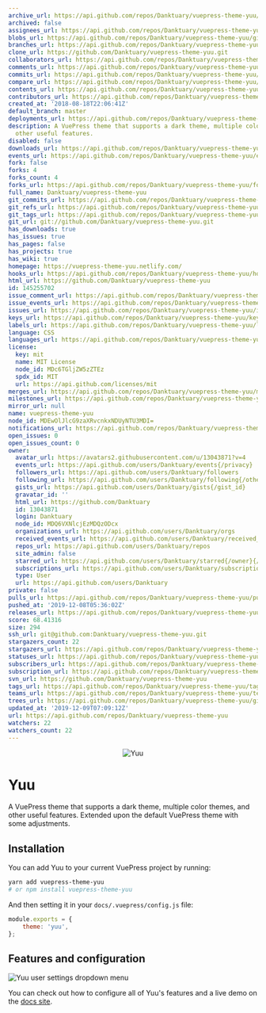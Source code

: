 ```yaml
---
archive_url: https://api.github.com/repos/Danktuary/vuepress-theme-yuu/{archive_format}{/ref}
archived: false
assignees_url: https://api.github.com/repos/Danktuary/vuepress-theme-yuu/assignees{/user}
blobs_url: https://api.github.com/repos/Danktuary/vuepress-theme-yuu/git/blobs{/sha}
branches_url: https://api.github.com/repos/Danktuary/vuepress-theme-yuu/branches{/branch}
clone_url: https://github.com/Danktuary/vuepress-theme-yuu.git
collaborators_url: https://api.github.com/repos/Danktuary/vuepress-theme-yuu/collaborators{/collaborator}
comments_url: https://api.github.com/repos/Danktuary/vuepress-theme-yuu/comments{/number}
commits_url: https://api.github.com/repos/Danktuary/vuepress-theme-yuu/commits{/sha}
compare_url: https://api.github.com/repos/Danktuary/vuepress-theme-yuu/compare/{base}...{head}
contents_url: https://api.github.com/repos/Danktuary/vuepress-theme-yuu/contents/{+path}
contributors_url: https://api.github.com/repos/Danktuary/vuepress-theme-yuu/contributors
created_at: '2018-08-18T22:06:41Z'
default_branch: master
deployments_url: https://api.github.com/repos/Danktuary/vuepress-theme-yuu/deployments
description: A VuePress theme that supports a dark theme, multiple color themes, and
  other useful features.
disabled: false
downloads_url: https://api.github.com/repos/Danktuary/vuepress-theme-yuu/downloads
events_url: https://api.github.com/repos/Danktuary/vuepress-theme-yuu/events
fork: false
forks: 4
forks_count: 4
forks_url: https://api.github.com/repos/Danktuary/vuepress-theme-yuu/forks
full_name: Danktuary/vuepress-theme-yuu
git_commits_url: https://api.github.com/repos/Danktuary/vuepress-theme-yuu/git/commits{/sha}
git_refs_url: https://api.github.com/repos/Danktuary/vuepress-theme-yuu/git/refs{/sha}
git_tags_url: https://api.github.com/repos/Danktuary/vuepress-theme-yuu/git/tags{/sha}
git_url: git://github.com/Danktuary/vuepress-theme-yuu.git
has_downloads: true
has_issues: true
has_pages: false
has_projects: true
has_wiki: true
homepage: https://vuepress-theme-yuu.netlify.com/
hooks_url: https://api.github.com/repos/Danktuary/vuepress-theme-yuu/hooks
html_url: https://github.com/Danktuary/vuepress-theme-yuu
id: 145255702
issue_comment_url: https://api.github.com/repos/Danktuary/vuepress-theme-yuu/issues/comments{/number}
issue_events_url: https://api.github.com/repos/Danktuary/vuepress-theme-yuu/issues/events{/number}
issues_url: https://api.github.com/repos/Danktuary/vuepress-theme-yuu/issues{/number}
keys_url: https://api.github.com/repos/Danktuary/vuepress-theme-yuu/keys{/key_id}
labels_url: https://api.github.com/repos/Danktuary/vuepress-theme-yuu/labels{/name}
language: CSS
languages_url: https://api.github.com/repos/Danktuary/vuepress-theme-yuu/languages
license:
  key: mit
  name: MIT License
  node_id: MDc6TGljZW5zZTEz
  spdx_id: MIT
  url: https://api.github.com/licenses/mit
merges_url: https://api.github.com/repos/Danktuary/vuepress-theme-yuu/merges
milestones_url: https://api.github.com/repos/Danktuary/vuepress-theme-yuu/milestones{/number}
mirror_url: null
name: vuepress-theme-yuu
node_id: MDEwOlJlcG9zaXRvcnkxNDUyNTU3MDI=
notifications_url: https://api.github.com/repos/Danktuary/vuepress-theme-yuu/notifications{?since,all,participating}
open_issues: 0
open_issues_count: 0
owner:
  avatar_url: https://avatars2.githubusercontent.com/u/13043871?v=4
  events_url: https://api.github.com/users/Danktuary/events{/privacy}
  followers_url: https://api.github.com/users/Danktuary/followers
  following_url: https://api.github.com/users/Danktuary/following{/other_user}
  gists_url: https://api.github.com/users/Danktuary/gists{/gist_id}
  gravatar_id: ''
  html_url: https://github.com/Danktuary
  id: 13043871
  login: Danktuary
  node_id: MDQ6VXNlcjEzMDQzODcx
  organizations_url: https://api.github.com/users/Danktuary/orgs
  received_events_url: https://api.github.com/users/Danktuary/received_events
  repos_url: https://api.github.com/users/Danktuary/repos
  site_admin: false
  starred_url: https://api.github.com/users/Danktuary/starred{/owner}{/repo}
  subscriptions_url: https://api.github.com/users/Danktuary/subscriptions
  type: User
  url: https://api.github.com/users/Danktuary
private: false
pulls_url: https://api.github.com/repos/Danktuary/vuepress-theme-yuu/pulls{/number}
pushed_at: '2019-12-08T05:36:02Z'
releases_url: https://api.github.com/repos/Danktuary/vuepress-theme-yuu/releases{/id}
score: 68.41316
size: 294
ssh_url: git@github.com:Danktuary/vuepress-theme-yuu.git
stargazers_count: 22
stargazers_url: https://api.github.com/repos/Danktuary/vuepress-theme-yuu/stargazers
statuses_url: https://api.github.com/repos/Danktuary/vuepress-theme-yuu/statuses/{sha}
subscribers_url: https://api.github.com/repos/Danktuary/vuepress-theme-yuu/subscribers
subscription_url: https://api.github.com/repos/Danktuary/vuepress-theme-yuu/subscription
svn_url: https://github.com/Danktuary/vuepress-theme-yuu
tags_url: https://api.github.com/repos/Danktuary/vuepress-theme-yuu/tags
teams_url: https://api.github.com/repos/Danktuary/vuepress-theme-yuu/teams
trees_url: https://api.github.com/repos/Danktuary/vuepress-theme-yuu/git/trees{/sha}
updated_at: '2019-12-09T07:09:12Z'
url: https://api.github.com/repos/Danktuary/vuepress-theme-yuu
watchers: 22
watchers_count: 22
---
```


<div align="center">
	<img src="https://i.imgur.com/uphwMrZ.jpg" title="Yuu" alt="Yuu" />
</div>

# Yuu

A VuePress theme that supports a dark theme, multiple color themes, and other useful features. Extended upon the default VuePress theme with some adjustments.

## Installation

You can add Yuu to your current VuePress project by running:

```bash
yarn add vuepress-theme-yuu
# or npm install vuepress-theme-yuu
```

And then setting it in your `docs/.vuepress/config.js` file:

```js
module.exports = {
	theme: 'yuu',
};
```
## Features and configuration

![Yuu user settings dropdown menu](https://i.imgur.com/NsJ0evR.png)

You can check out how to configure all of Yuu's features and a live demo on the [docs site](https://vuepress-theme-yuu.netlify.com/).
